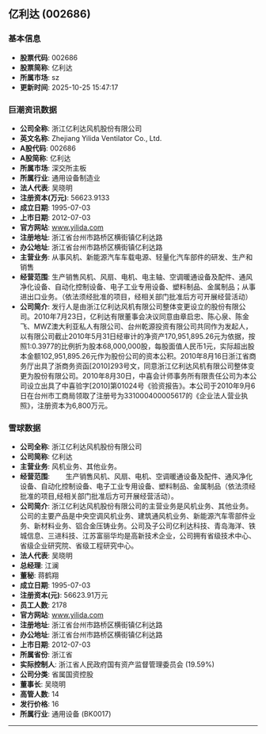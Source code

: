 ## 亿利达 (002686)

### 基本信息

- **股票代码**: 002686
- **股票简称**: 亿利达
- **所属市场**: sz
- **更新时间**: 2025-10-25 15:47:17

### 巨潮资讯数据

- **公司全称**: 浙江亿利达风机股份有限公司
- **英文名称**: Zhejiang Yilida Ventilator Co., Ltd.
- **A股代码**: 002686
- **A股简称**: 亿利达
- **所属市场**: 深交所主板
- **所属行业**: 通用设备制造业
- **法人代表**: 吴晓明
- **注册资本(万元)**: 56623.9133
- **成立日期**: 1995-07-03
- **上市日期**: 2012-07-03
- **官方网站**: www.yilida.com
- **注册地址**: 浙江省台州市路桥区横街镇亿利达路
- **办公地址**: 浙江省台州市路桥区横街镇亿利达路
- **主营业务**: 从事风机、新能源汽车车载电源、轻量化汽车部件的研发、生产和销售
- **经营范围**: 生产销售风机、风扇、电机、电主轴、空调暖通设备及配件、通风净化设备、自动化控制设备、电子工业专用设备、塑料制品、金属制品；从事进出口业务。（依法须经批准的项目，经相关部门批准后方可开展经营活动）
- **公司简介**: 发行人是由浙江亿利达风机有限公司整体变更设立的股份有限公司。2010年7月23日，亿利达有限董事会决议同意由章启忠、陈心泉、陈金飞、MWZ澳大利亚私人有限公司、台州乾源投资有限公司共同作为发起人，以有限公司截止2010年5月31日经审计的净资产170,951,895.26元为依据，按照1:0.3977的比例折为股本68,000,000股，每股面值人民币1元，实际超出股本金额102,951,895.26元作为股份公司的资本公积。2010年8月16日浙江省商务厅出具了浙商务资函[2010]293号文，同意浙江亿利达风机有限公司整体变更为股份有限公司。2010年8月30日，中喜会计师事务所有限责任公司为本公司设立出具了中喜验字[2010]第01024号《验资报告》。本公司于2010年9月6日在台州市工商局领取了注册号为331000400005617的《企业法人营业执照》，注册资本为6,800万元。

### 雪球数据

- **公司全称**: 浙江亿利达风机股份有限公司
- **公司简称**: 亿利达
- **主营业务**: 风机业务、其他业务。
- **经营范围**: 　　生产销售风机、风扇、电机、空调暖通设备及配件、通风净化设备、自动化控制设备、电子工业专用设备、塑料制品、金属制品（依法须经批准的项目,经相关部门批准后方可开展经营活动）。
- **公司简介**: 浙江亿利达风机股份有限公司的主营业务是风机业务、其他业务。公司的主要产品是中央空调风机业务、建筑通风机业务、新能源汽车零部件业务、新材料业务、铝合金压铸业务。公司及子公司亿利达科技、青岛海洋、铁城信息、三进科技、江苏富丽华均是高新技术企业，公司拥有省级技术中心、省级企业研究院、省级工程研究中心。
- **法人代表**: 吴晓明
- **总经理**: 江澜
- **董秘**: 蒋鹤翔
- **成立日期**: 1995-07-03
- **注册资本(元)**: 56623.91万元
- **员工人数**: 2178
- **官方网站**: www.yilida.com
- **注册地址**: 浙江省台州市路桥区横街镇亿利达路
- **办公地址**: 浙江省台州市路桥区横街镇亿利达路
- **上市日期**: 2012-07-03
- **所属省份**: 浙江省
- **实际控制人**: 浙江省人民政府国有资产监督管理委员会 (19.59%)
- **公司分类**: 省属国资控股
- **董事长**: 吴晓明
- **高管人数**: 14
- **发行价格**: 16
- **所属行业**: 通用设备 (BK0017)

---